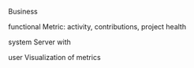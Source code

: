 Business


functional
  Metric: activity, contributions, project health
  
system
  Server with 

user
  Visualization of metrics

